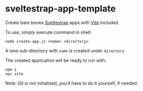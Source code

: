 # sveltestrap-app-template

Create bare bones [Sveltestrap](https://github.com/sveltestrap/sveltestrap) apps with [Vite](https://vitejs.dev/) included.

To use, simply execute command in shell:

    node create-app.js <name> <directory>

A new sub-directory with `name` is created under `directory`

The created application will be ready to run with:

    npm i
    npx vite

Note: Git is not initialized, you'll have to do it yourself, if needed.
